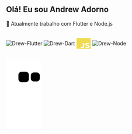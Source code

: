 ## Olá! Eu sou Andrew Adorno

📱 Atualmente trabalho com Flutter e Node.js <br/>

<div style="display: inline_block"><br>
  <img align="center" alt="Drew-Flutter" height="30" width="40" src="https://cdn.jsdelivr.net/gh/devicons/devicon/icons/flutter/flutter-original.svg">
  <img align="center" alt="Drew-Dart" height="30" width="40" src="https://cdn.jsdelivr.net/gh/devicons/devicon/icons/dart/dart-original.svg">
  <img align="center" alt="Drew-Js" height="30" width="40" src="https://raw.githubusercontent.com/devicons/devicon/master/icons/javascript/javascript-plain.svg">
  <img align="center" alt="Drew-Node" height="30" width="40" src="https://cdn.jsdelivr.net/gh/devicons/devicon/icons/nodejs/nodejs-original.svg" />     

</div>

##

  ![Snake animation](https://github.com/AndrewAdorno/AndrewAdorno/blob/output/github-contribution-grid-snake.svg)
